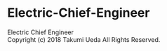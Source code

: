 # Electric-Chief-Engineer  
Electric Chief Engineer  
Copyright (c) 2018 Takumi Ueda All Rights Reserved.  
